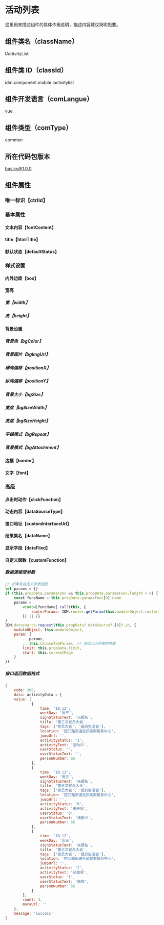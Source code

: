 # 活动列表

这里用来描述组件的具体作用说明，描述内容建议简明扼要。

## 组件类名（className）

IActivityList

## 组件类 ID（classId）

idm.component.mobile.iactivitylist

## 组件开发语言（comLangue）

vue

## 组件类型（comType）

common

## 所在代码包版本

basics@1.0.0

## 组件属性

### 唯一标识【ctrlId】

### 基本属性

#### 文本内容【fontContent】

#### title【htmlTitle】

#### 默认状态【defaultStatus】

### 样式设置

#### 内外边距【box】

#### 宽高

##### 宽【width】

##### 高【height】

#### 背景设置

##### 背景色【bgColor】

##### 背景图片【bgImgUrl】

##### 横向偏移【positionX】

##### 纵向偏移【positionY】

##### 背景大小【bgSize】

##### 宽度【bgSizeWidth】

##### 高度【bgSizeHeight】

##### 平铺模式【bgRepeat】

##### 背景模式【bgAttachment】

#### 边框【border】

#### 文字【font】

### 高级

#### 点击时动作【clickFunction】

#### 动态内容【dataSourceType】

#### 接口地址【customInterfaceUrl】

#### 结果集名【dataName】

#### 显示字段【dataFiled】

#### 自定义函数【customFunction】

##### 数据源接受参数

```js
// 如果有自定义参数函数
let params = {}
if (this.propData.paramsFunc && this.propData.paramsFunc.length > 0) {
    const funcName = this.propData.paramsFunc[0].name
    params =
        window[funcName].call(this, {
            routerParams: IDM.router.getParam(this.moduleObject.routerId)
        }) || {}
}
IDM.datasource.request(this.propData?.dataSource?.[0]?.id, {
    moduleObject: this.moduleObject,
    param: {
        ...params,
        ...this.chooseTabParams, // 接口tab传来的参数
        limit: this.propData.limit,
        start: this.currentPage
    }
})
```

##### 接口返回数据格式

```js
{
    code: 200,
    data: activityData = {
    value: [
            {
                time: '10.12',
                weekDay: '周三',
                signStatusText: '已报名',
                title: '第三次党员大会',
                tags: ['党员大会', '组织生活会'],
                location: '控江路街道社区党群服务中心',
                jumpUrl: '',
                activityStatus: '1',
                activityText: '活动中',
                userStatus: '',
                userStatusText: '',
                personNumber: 65
            },
            {
                time: '10.12',
                weekDay: '周三',
                signStatusText: '未报名',
                title: '第三次党员大会',
                tags: ['党员大会', '组织生活会'],
                location: '控江路街道社区党群服务中心',
                jumpUrl: '',
                activityStatus: '0',
                activityText: '未开始',
                userStatus: '0',
                userStatusText: '请假中',
                personNumber: 65
            },
            {
                time: '10.12',
                weekDay: '周三',
                signStatusText: '未报名',
                title: '第三次党员大会',
                tags: ['党员大会', '组织生活会'],
                location: '控江路街道社区党群服务中心',
                jumpUrl: '',
                activityStatus: '2',
                activityText: '已结束',
                userStatus: '1',
                userStatusText: '缺席',
                personNumber: 65
            }
        ],
        count: 3,
        moreUrl: ''
    },
    message: 'success'
}
```
